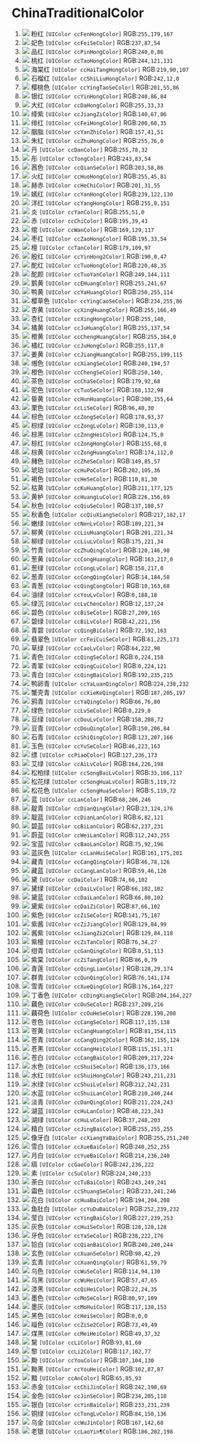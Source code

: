 # ChinaTraditionalColor

1. ![](https://placehold.it/15/ffb3a7/000000?text=+) 粉红 `[UIColor ccFenHongColor]` RGB:`255,179,167`
2. ![](https://placehold.it/15/ed5736/000000?text=+) 妃色 `[UIColor ccFeiSeColor]` RGB:`237,87,54`
3. ![](https://placehold.it/15/f00056/000000?text=+) 品红 `[UIColor ccPinHongColor]` RGB:`240,0,86`
4. ![](https://placehold.it/15/f47983/000000?text=+) 桃红 `[UIColor ccTaoHongColor]` RGB:`244,121,131`
5. ![](https://placehold.it/15/db5a6b/000000?text=+) 海棠红 `[UIColor ccHaiTangHongColor]` RGB:`219,90,107`
6. ![](https://placehold.it/15/f20c00/000000?text=+) 石榴红 `[UIColor ccShiLiuHongColor]` RGB:`242,12,0`
7. ![](https://placehold.it/15/c93756/000000?text=+) 樱桃色 `[UIColor ccYingTaoSeColor]` RGB:`201,55,86`
8. ![](https://placehold.it/15/f05654/000000?text=+) 银红 `[UIColor ccYinHongColor]` RGB:`240,86,84`
9. ![](https://placehold.it/15/ff2121/000000?text=+) 大红 `[UIColor ccDaHongColor]` RGB:`255,33,33`
10. ![](https://placehold.it/15/8c4356/000000?text=+) 绛紫 `[UIColor ccJiangZiColor]` RGB:`140,67,86`
11. ![](https://placehold.it/15/c83c23/000000?text=+) 绯红 `[UIColor ccFeiHongColor]` RGB:`200,60,35`
12. ![](https://placehold.it/15/9d2933/000000?text=+) 胭脂 `[UIColor ccYanZhiColor]` RGB:`157,41,51`
13. ![](https://placehold.it/15/ff4c00/000000?text=+) 朱红 `[UIColor ccZhuHongColor]` RGB:`255,76,0`
14. ![](https://placehold.it/15/ff4e20/000000?text=+) 丹 `[UIColor ccDanColor]` RGB:`255,78,32`
15. ![](https://placehold.it/15/f35336/000000?text=+) 彤 `[UIColor ccTongColor]` RGB:`243,83,54`
16. ![](https://placehold.it/15/cb3a56/000000?text=+) 茜色 `[UIColor ccQianSeColor]` RGB:`203,58,86`
17. ![](https://placehold.it/15/ff2d51/000000?text=+) 火红 `[UIColor ccHuoHongColor]` RGB:`255,45,81`
18. ![](https://placehold.it/15/c91f37/000000?text=+) 赫赤 `[UIColor ccHeChiColor]` RGB:`201,31,55`
19. ![](https://placehold.it/15/ef7a82/000000?text=+) 嫣红 `[UIColor ccYanHongColor]` RGB:`239,122,130`
20. ![](https://placehold.it/15/ff0097/000000?text=+) 洋红 `[UIColor ccYangHongColor]` RGB:`255,0,151`
21. ![](https://placehold.it/15/ff3300/000000?text=+) 炎 `[UIColor ccYanColor]` RGB:`255,51,0`
22. ![](https://placehold.it/15/c3272b/000000?text=+) 赤 `[UIColor ccChiColor]` RGB:`195,39,43`
23. ![](https://placehold.it/15/a98175/000000?text=+) 绾 `[UIColor ccWanColor]` RGB:`169,129,117`
24. ![](https://placehold.it/15/c32136/000000?text=+) 枣红 `[UIColor ccZaoHongColor]` RGB:`195,33,54`
25. ![](https://placehold.it/15/b36d61/000000?text=+) 檀 `[UIColor ccTanColor]` RGB:`179,109,97`
26. ![](https://placehold.it/15/be002f/000000?text=+) 殷红 `[UIColor ccYinHong2Color]` RGB:`190,0,47`
27. ![](https://placehold.it/15/dc3023/000000?text=+) 酡红 `[UIColor ccTuoHongColor]` RGB:`220,48,35`
28. ![](https://placehold.it/15/f9906f/000000?text=+) 酡颜 `[UIColor ccTuoYanColor]` RGB:`249,144,111`
29. ![](https://placehold.it/15/fff143/000000?text=+) 鹅黄 `[UIColor ccEHuangColor]` RGB:`255,241,67`
30. ![](https://placehold.it/15/faff72/000000?text=+) 鸭黄 `[UIColor ccYaHuangColor]` RGB:`250,255,114`
31. ![](https://placehold.it/15/eaff56/000000?text=+) 樱草色 `[UIColor ccYingCaoSeColor]` RGB:`234,255,86`
32. ![](https://placehold.it/15/ffa631/000000?text=+) 杏黄 `[UIColor ccXingHuangColor]` RGB:`255,166,49`
33. ![](https://placehold.it/15/ff8c31/000000?text=+) 杏红 `[UIColor ccXingHongColor]` RGB:`255,140,`
34. ![](https://placehold.it/15/ff8936/000000?text=+) 橘黄 `[UIColor ccJuHuangColor]` RGB:`255,137,54`
35. ![](https://placehold.it/15/ffa400/000000?text=+) 橙黄 `[UIColor ccChengHuangColor]` RGB:`255,164,0`
36. ![](https://placehold.it/15/ff7500/000000?text=+) 橘红 `[UIColor ccJuHongColor]` RGB:`255,117,0`
37. ![](https://placehold.it/15/ffc773/000000?text=+) 姜黄 `[UIColor ccJiangHuangColor]` RGB:`255,199,115`
38. ![](https://placehold.it/15/f0c239/000000?text=+) 缃色 `[UIColor ccXiangSeColor]` RGB:`240,194,57`
39. ![](https://placehold.it/15/fa8c35/000000?text=+) 橙色 `[UIColor ccChengSeColor]` RGB:`250,140,`
40. ![](https://placehold.it/15/b35c44/000000?text=+) 茶色 `[UIColor ccChaSeColor]` RGB:`179,92,68`
41. ![](https://placehold.it/15/a88462/000000?text=+) 驼色 `[UIColor ccTuoSeColor]` RGB:`168,132,98`
42. ![](https://placehold.it/15/c89b40/000000?text=+) 昏黄 `[UIColor ccHunHuangColor]` RGB:`200,155,64`
43. ![](https://placehold.it/15/60281e/000000?text=+) 栗色 `[UIColor ccLiSeColor]` RGB:`96,40,30`
44. ![](https://placehold.it/15/b25d25/000000?text=+) 棕色 `[UIColor ccZongSeColor]` RGB:`178,93,37`
45. ![](https://placehold.it/15/827100/000000?text=+) 棕绿 `[UIColor ccZongLvColor]` RGB:`130,113,0`
46. ![](https://placehold.it/15/7c4b00/000000?text=+) 棕黑 `[UIColor ccZongHeiColor]` RGB:`124,75,0`
47. ![](https://placehold.it/15/9b4400/000000?text=+) 棕红 `[UIColor ccZongHongColor]` RGB:`155,68,0`
48. ![](https://placehold.it/15/ae7000/000000?text=+) 棕黄 `[UIColor ccZongHuangColor]` RGB:`174,112,0`
49. ![](https://placehold.it/15/955539/000000?text=+) 赭色 `[UIColor ccZheSeColor]` RGB:`149,85,57`
50. ![](https://placehold.it/15/ca6924/000000?text=+) 琥珀 `[UIColor ccHuPoColor]` RGB:`202,105,36`
51. ![](https://placehold.it/15/6e511e/000000?text=+) 褐色 `[UIColor ccHeSeColor]` RGB:`110,81,30`
52. ![](https://placehold.it/15/d3b17d/000000?text=+) 枯黄 `[UIColor ccKuHuangColor]` RGB:`211,177,125`
53. ![](https://placehold.it/15/e29c45/000000?text=+) 黄栌 `[UIColor ccHuangLuColor]` RGB:`226,156,69`
54. ![](https://placehold.it/15/896c39/000000?text=+) 秋色 `[UIColor ccQiuSeColor]` RGB:`137,108,57`
55. ![](https://placehold.it/15/d9b611/000000?text=+) 秋香色 `[UIColor ccQiuXiangSeColor]` RGB:`217,182,17`
56. ![](https://placehold.it/15/bddd22/000000?text=+) 嫩绿 `[UIColor ccNenLvColor]` RGB:`189,221,34`
57. ![](https://placehold.it/15/c9dd22/000000?text=+) 柳黄 `[UIColor ccLiuHuangColor]` RGB:`201,221,34`
58. ![](https://placehold.it/15/afdd22/000000?text=+) 柳绿 `[UIColor ccLiuLvColor]` RGB:`175,221,34`
59. ![](https://placehold.it/15/789262/000000?text=+) 竹青 `[UIColor ccZhuQingColor]` RGB:`120,146,98`
60. ![](https://placehold.it/15/a3d900/000000?text=+) 葱黄 `[UIColor ccCongHuangColor]` RGB:`163,217,0`
61. ![](https://placehold.it/15/9ed900/000000?text=+) 葱绿 `[UIColor ccCongLvColor]` RGB:`158,217,0`
62. ![](https://placehold.it/15/0eb83a/000000?text=+) 葱青 `[UIColor ccCongQingColor]` RGB:`14,184,58`
63. ![](https://placehold.it/15/0aa344/000000?text=+) 青葱 `[UIColor ccQingCongColor]` RGB:`10,163,68`
64. ![](https://placehold.it/15/00bc12/000000?text=+) 油绿 `[UIColor ccYouLvColor]` RGB:`0,188,18`
65. ![](https://placehold.it/15/0c8918/000000?text=+) 绿沉 `[UIColor ccLvChenColor]` RGB:`12,137,24`
66. ![](https://placehold.it/15/1bd1a5/000000?text=+) 碧色 `[UIColor ccBiSeColor]` RGB:`27,209,165`
67. ![](https://placehold.it/15/2add9c/000000?text=+) 碧绿 `[UIColor ccBiLvColor]` RGB:`42,221,156`
68. ![](https://placehold.it/15/48c0a3/000000?text=+) 青碧 `[UIColor ccQingBiColor]` RGB:`72,192,163`
69. ![](https://placehold.it/15/3de1ad/000000?text=+) 翡翠色 `[UIColor ccFeiCuiSeColor]` RGB:`61,225,173`
70. ![](https://placehold.it/15/40de5a/000000?text=+) 草绿 `[UIColor ccCaoLvColor]` RGB:`64,222,90`
71. ![](https://placehold.it/15/00e09e/000000?text=+) 青色 `[UIColor ccQingSeColor]` RGB:`0,224,158`
72. ![](https://placehold.it/15/00e079/000000?text=+) 青翠 `[UIColor ccQingCuiColor]` RGB:`0,224,121`
73. ![](https://placehold.it/15/c0ebd7/000000?text=+) 青白 `[UIColor ccQingBaiColor]` RGB:`192,235,215`
74. ![](https://placehold.it/15/e0eee8/000000?text=+) 鸭卵青 `[UIColor ccYaLuanQingColor]` RGB:`224,238,232`
75. ![](https://placehold.it/15/bbcdc5/000000?text=+) 蟹壳青 `[UIColor ccXieKeQingColor]` RGB:`187,205,197`
76. ![](https://placehold.it/15/424c50/000000?text=+) 鸦青 `[UIColor ccYaQingColor]` RGB:`66,76,80`
77. ![](https://placehold.it/15/00e500/000000?text=+) 绿色 `[UIColor ccLvSeColor]` RGB:`0,229,0`
78. ![](https://placehold.it/15/9ed048/000000?text=+) 豆绿 `[UIColor ccDouLvColor]` RGB:`158,208,72`
79. ![](https://placehold.it/15/96ce54/000000?text=+) 豆青 `[UIColor ccDouQingColor]` RGB:`150,206,84`
80. ![](https://placehold.it/15/7bcfa6/000000?text=+) 石青 `[UIColor ccShiQingColor]` RGB:`123,207,166`
81. ![](https://placehold.it/15/7bcfa6/000000?text=+) 玉色 `[UIColor ccYuSeColor]` RGB:`46,223,163`
82. ![](https://placehold.it/15/7fecad/000000?text=+) 缥 `[UIColor ccPiaoColor]` RGB:`127,236,173`
83. ![](https://placehold.it/15/a4e2c6/000000?text=+) 艾绿 `[UIColor ccAiLvColor]` RGB:`164,226,198`
84. ![](https://placehold.it/15/21a675/000000?text=+) 松柏绿 `[UIColor ccSongBaiLvColor]` RGB:`33,166,117`
85. ![](https://placehold.it/15/057748/000000?text=+) 松花绿 `[UIColor ccSongHuaLvColor]` RGB:`5,119,72`
86. ![](https://placehold.it/15/bce672/000000?text=+) 松花色 `[UIColor ccSongHuaSeColor]` RGB:`5,119,72`
87. ![](https://placehold.it/15/44CEF6/000000?text=+) 蓝 `[UIColor ccLanColor]` RGB:`68,206,246`
88. ![](https://placehold.it/15/177cb0/000000?text=+) 靛青 `[UIColor ccDianQingColor]` RGB:`23,124,176`
89. ![](https://placehold.it/15/065279/000000?text=+) 靛蓝 `[UIColor ccDianLanColor]` RGB:`6,82,121`
90. ![](https://placehold.it/15/3eede7/000000?text=+) 碧蓝 `[UIColor ccBiLanColor]` RGB:`62,237,231`
91. ![](https://placehold.it/15/70f3ff/000000?text=+) 蔚蓝 `[UIColor ccWeiLanColor]` RGB:`112,243,255`
92. ![](https://placehold.it/15/4b5cc4/000000?text=+) 宝蓝 `[UIColor ccBaoLanColor]` RGB:`75,92,196`
93. ![](https://placehold.it/15/a1afc9/000000?text=+) 蓝灰色 `[UIColor ccLanHuiSeColor]` RGB:`161,175,201`
94. ![](https://placehold.it/15/2e4e7e/000000?text=+) 藏青 `[UIColor ccCangQingColor]` RGB:`46,78,126`
95. ![](https://placehold.it/15/3b2e7e/000000?text=+) 藏蓝 `[UIColor ccCangLanColor]` RGB:`59,46,126`
96. ![](https://placehold.it/15/4a4266/000000?text=+) 黛 `[UIColor ccDaiColor]` RGB:`74,66,102`
97. ![](https://placehold.it/15/426666/000000?text=+) 黛绿 `[UIColor ccDaiLvColor]` RGB:`66,102,102`
98. ![](https://placehold.it/15/425066/000000?text=+) 黛蓝 `[UIColor ccDaiLanColor]` RGB:`66,80,102`
99. ![](https://placehold.it/15/574266/000000?text=+) 黛紫 `[UIColor ccDaiZiColor]` RGB:`87,66,102`
100. ![](https://placehold.it/15/8d4bbb/000000?text=+) 紫色 `[UIColor ccZiSeColor]` RGB:`141,75,187`
101. ![](https://placehold.it/15/815463/000000?text=+) 紫酱 `[UIColor ccZiJiangColor]` RGB:`129,84,99`
102. ![](https://placehold.it/15/815476/000000?text=+) 酱紫 `[UIColor ccJiangZi2Color]` RGB:`129,84,118`
103. ![](https://placehold.it/15/4c221b/000000?text=+) 紫檀 `[UIColor ccZiTanColor]` RGB:`76,34,27`
104. ![](https://placehold.it/15/003371/000000?text=+) 绀青 `[UIColor ccGanQingColor]` RGB:`0,51,113`
105. ![](https://placehold.it/15/56004f/000000?text=+) 紫棠 `[UIColor ccZiTangColor]` RGB:`86,0,79`
106. ![](https://placehold.it/15/801dae/000000?text=+) 青莲 `[UIColor ccQingLianColor]` RGB:`128,29,174`
107. ![](https://placehold.it/15/4c8dae/000000?text=+) 群青 `[UIColor ccQunQingColor]` RGB:`76,141,174`
108. ![](https://placehold.it/15/b0a4e3/000000?text=+) 雪青 `[UIColor ccXueQingColor]` RGB:`176,164,227`
109. ![](https://placehold.it/15/cca4e3/000000?text=+) 丁香色 `[UIColor ccDingXiangSeColor]` RGB:`204,164,227`
110. ![](https://placehold.it/15/edd1d8/000000?text=+) 藕色 `[UIColor ccOuSeColor]` RGB:`237,209,216`
111. ![](https://placehold.it/15/e4c6d0/000000?text=+) 藕荷色 `[UIColor ccOuHeSeColor]` RGB:`228,198,208`
112. ![](https://placehold.it/15/75878a/000000?text=+) 苍色 `[UIColor ccCangSeColor]` RGB:`117,135,138`
113. ![](https://placehold.it/15/519a73/000000?text=+) 苍黄 `[UIColor ccCangHuangColor]` RGB:`81,154,115`
114. ![](https://placehold.it/15/a29b7c/000000?text=+) 苍青 `[UIColor ccCangQing2Color]` RGB:`162,155,124`
115. ![](https://placehold.it/15/7397ab/000000?text=+) 苍黑 `[UIColor ccCangHeiColor]` RGB:`115,151,171`
116. ![](https://placehold.it/15/d1d9e0/000000?text=+) 苍白 `[UIColor ccCangBaiColor]` RGB:`209,217,224`
117. ![](https://placehold.it/15/88ada6/000000?text=+) 水色 `[UIColor ccShuiSeColor]` RGB:`136,173,166`
118. ![](https://placehold.it/15/f3d3e7/000000?text=+) 水红 `[UIColor ccShuiHongColor]` RGB:`243,211,231`
119. ![](https://placehold.it/15/d4f2e7/000000?text=+) 水绿 `[UIColor ccShuiLvColor]` RGB:`212,242,231`
120. ![](https://placehold.it/15/d2f0f4/000000?text=+) 水蓝 `[UIColor ccShuiLanColor]` RGB:`210,240,244`
121. ![](https://placehold.it/15/d3e0f3/000000?text=+) 淡青 `[UIColor ccDanQingColor]` RGB:`211,224,243`
122. ![](https://placehold.it/15/30dff3/000000?text=+) 湖蓝 `[UIColor ccHuLanColor]` RGB:`48,223,243`
123. ![](https://placehold.it/15/25f8cb/000000?text=+) 湖绿 `[UIColor ccHuLvColor]` RGB:`37,248,203`
124. ![](https://placehold.it/15/ffffff/000000?text=+) 精白 `[UIColor ccJingBaiColor]` RGB:`255,255,255`
125. ![](https://placehold.it/15/fffbf0/000000?text=+) 像牙白 `[UIColor ccXiangYaBaiColor]` RGB:`255,251,240`
126. ![](https://placehold.it/15/f0fcff/000000?text=+) 雪白 `[UIColor ccXueBaiColor]` RGB:`240,252,255`
127. ![](https://placehold.it/15/d6ecf0/000000?text=+) 月白 `[UIColor ccYueBaiColor]` RGB:`214,236,240`
128. ![](https://placehold.it/15/f2ecde/000000?text=+) 缟 `[UIColor ccGaoColor]` RGB:`242,236,222`
129. ![](https://placehold.it/15/e0f0e9/000000?text=+) 素 `[UIColor ccSuColor]` RGB:`224,240,233`
130. ![](https://placehold.it/15/f3f9f1/000000?text=+) 荼白 `[UIColor ccTuBaiColor]` RGB:`243,249,241`
131. ![](https://placehold.it/15/e9f1f6/000000?text=+) 霜色 `[UIColor ccShuangSeColor]` RGB:`233,241,246`
132. ![](https://placehold.it/15/c2ccd0/000000?text=+) 花白 `[UIColor ccHuaBaiColor]` RGB:`194,204,208`
133. ![](https://placehold.it/15/fcefe8/000000?text=+) 鱼肚白 `[UIColor ccYuDuBaiColor]` RGB:`252,239,232`
134. ![](https://placehold.it/15/e3f9fd/000000?text=+) 莹白 `[UIColor ccYingBaiColor]` RGB:`227,239,253`
135. ![](https://placehold.it/15/808080/000000?text=+) 灰色 `[UIColor ccHuiSeColor]` RGB:`128,128,128`
136. ![](https://placehold.it/15/eedeb0/000000?text=+) 牙色 `[UIColor ccYaSeColor]` RGB:`238,222,176`
137. ![](https://placehold.it/15/f0f0f4/000000?text=+) 铅白 `[UIColor ccQianBaiColor]` RGB:`240,240,244`
138. ![](https://placehold.it/15/622a1d/000000?text=+) 玄色 `[UIColor ccXuanSeColor]` RGB:`98,42,29`
139. ![](https://placehold.it/15/3d3b4f/000000?text=+) 玄青 `[UIColor ccXuanQingColor]` RGB:`61,59,79`
140. ![](https://placehold.it/15/725e82/000000?text=+) 乌色 `[UIColor ccWuSeColor]` RGB:`114,94,130`
141. ![](https://placehold.it/15/392f41/000000?text=+) 乌黑 `[UIColor ccWuHeiColor]` RGB:`57,47,65`
142. ![](https://placehold.it/15/161823/000000?text=+) 漆黑 `[UIColor ccQiHeiColor]` RGB:`22,24,35`
143. ![](https://placehold.it/15/50616d/000000?text=+) 墨色 `[UIColor ccMoSeColor]` RGB:`80,97,109`
144. ![](https://placehold.it/15/758a99/000000?text=+) 墨灰 `[UIColor ccMoHuiColor]` RGB:`117,138,153`
145. ![](https://placehold.it/15/000000/000000?text=+) 黑色 `[UIColor ccHeiSeColor]` RGB:`0,0,0`
146. ![](https://placehold.it/15/493131/000000?text=+) 缁色 `[UIColor ccZiSe2Color]` RGB:`73,49,49`
147. ![](https://placehold.it/15/312520/000000?text=+) 煤黑 `[UIColor ccMeiHeiColor]` RGB:`49,37,32`
148. ![](https://placehold.it/15/5d513c/000000?text=+) 黧 `[UIColor ccLiColor]` RGB:`93,81,60`
149. ![](https://placehold.it/15/75664d/000000?text=+) 黎 `[UIColor ccLi2Color]` RGB:`117,102,77`
150. ![](https://placehold.it/15/6b6882/000000?text=+) 黝 `[UIColor ccYouColor]` RGB:`107,104,130`
151. ![](https://placehold.it/15/665757/000000?text=+) 黝黑 `[UIColor ccYouHeiColor]` RGB:`102,87,87`
152. ![](https://placehold.it/15/41555d/000000?text=+) 黯 `[UIColor ccAnColor]` RGB:`65,85,93`
153. ![](https://placehold.it/15/F2BE45/000000?text=+) 赤金 `[UIColor ccChiJinColor]` RGB:`242,190,69`
154. ![](https://placehold.it/15/eacd76/000000?text=+) 金色 `[UIColor ccJinSeColor]` RGB:`234,205,118`
155. ![](https://placehold.it/15/e9e7ef/000000?text=+) 银白 `[UIColor ccYinBaiColor]` RGB:`233,231,239`
156. ![](https://placehold.it/15/549688/000000?text=+) 铜绿 `[UIColor ccTongLvColor]` RGB:`84,150,136`
157. ![](https://placehold.it/15/a78e44/000000?text=+) 乌金 `[UIColor ccWuJinColor]` RGB:`167,142,68`
158. ![](https://placehold.it/15/bacac6¶/000000?text=+) 老银 `[UIColor ccLaoYin¶Color]` RGB:`186,202,198`

